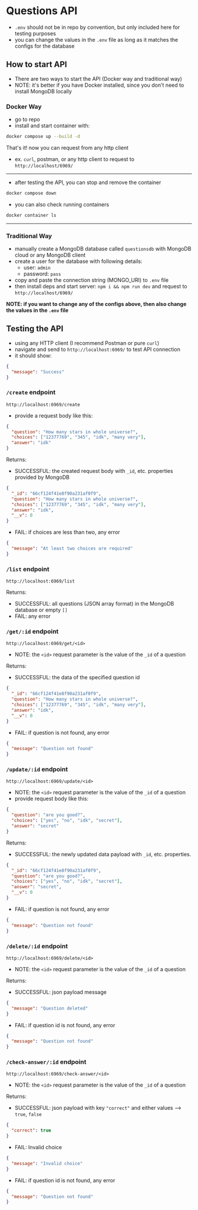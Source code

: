 # Questions API

- `.env` should not be in repo by convention, but only included here for testing purposes
- you can change the values in the `.env` file as long as it matches the configs for the database

## How to start API

- There are two ways to start the API (Docker way and traditional way)
- NOTE: it's better if you have Docker installed, since you don't need to install MongoDB locally

### Docker Way

- go to repo
- install and start container with:

```bash
docker compose up --build -d
```

That's it! now you can request from any http client

- ex. `curl`, postman, or any http client to request to `http://localhost/6969/`

---

- after testing the API, you can stop and remove the container

```bash
docker compose down
```

- you can also check running containers

```bash
docker container ls
```

---

### Traditional Way

- manually create a MongoDB database called `questionsdb` with MongoDB cloud or any MongoDB client
- create a user for the database with following details:
  - user: `admin`
  - password: `pass`
- copy and paste the connection string (MONGO_URI) to `.env` file
- then install deps and start server: `npm i && npm run dev` and request to `http://localhost/6969/`

**NOTE: if you want to change any of the configs above, then also change the values in the `.env` file**

## Testing the API

- using any HTTP client (I recommend Postman or pure `curl`)
- navigate and send to `http://localhost:6969/` to test API connection
- it should show:

```json
{
  "message": "Success"
}
```

### `/create` endpoint

`http://localhost:6969/create`

- provide a request body like this:

```json
{
  "question": "How many stars in whole universe?",
  "choices": ["12377769", "345", "idk", "many very"],
  "answer": "idk"
}
```

Returns:

- SUCCESSFUL: the created request body with `_id`, etc. properties provided by MongoDB

```json
{
  "_id": "66cf124f41e8f90a231af0f9",
  "question": "How many stars in whole universe?",
  "choices": ["12377769", "345", "idk", "many very"],
  "answer": "idk",
  "__v": 0
}
```

- FAIL: if choices are less than two, any error

```json
{
  "message": "At least two choices are required"
}
```

### `/list` endpoint

`http://localhost:6969/list`

Returns:

- SUCCESSFUL: all questions (JSON array format) in the MongoDB database or empty `[]`
- FAIL: any error

### `/get/:id` endpoint

`http://localhost:6969/get/<id>`

- NOTE: the `<id>` request parameter is the value of the `_id` of a question

Returns:

- SUCCESSFUL: the data of the specified question id

```json
{
  "_id": "66cf124f41e8f90a231af0f9",
  "question": "How many stars in whole universe?",
  "choices": ["12377769", "345", "idk", "many very"],
  "answer": "idk",
  "__v": 0
}
```

- FAIL: if question is not found, any error

```json
{
  "message": "Question not found"
}
```

### `/update/:id` endpoint

`http://localhost:6969/update/<id>`

- NOTE: the `<id>` request parameter is the value of the `_id` of a question
- provide request body like this:

```json
{
  "question": "are you good?",
  "choices": ["yes", "no", "idk", "secret"],
  "answer": "secret"
}
```

Returns:

- SUCCESSFUL: the newly updated data payload with `_id`, etc. properties.

```json
{
  "_id": "66cf124f41e8f90a231af0f9",
  "question": "are you good?",
  "choices": ["yes", "no", "idk", "secret"],
  "answer": "secret",
  "__v": 0
}
```

- FAIL: if question is not found, any error

```json
{
  "message": "Question not found"
}
```

### `/delete/:id` endpoint

`http://localhost:6969/delete/<id>`

- NOTE: the `<id>` request parameter is the value of the `_id` of a question

Returns:

- SUCCESSFUL: json payload message

```json
{
  "message": "Question deleted"
}
```

- FAIL: if question id is not found, any error

```json
{
  "message": "Question not found"
}
```

### `/check-answer/:id` endpoint

`http://localhost:6969/check-answer/<id>`

- NOTE: the `<id>` request parameter is the value of the `_id` of a question

Returns:

- SUCCESSFUL: json payload with key `"correct"` and either values --> `true`, `false`

```json
{
  "correct": true
}
```

- FAIL: Invalid choice

```json
{
  "message": "Invalid choice"
}
```

- FAIL: if question id is not found, any error

```json
{
  "message": "Question not found"
}
```
